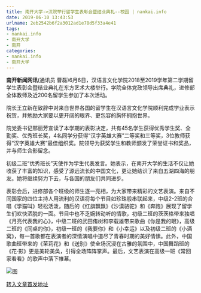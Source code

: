 ```yaml
---
title: 南开大学->汉院举行留学生表彰会暨结业典礼--校园 | nankai.info
date: 2019-06-10 13:43:53
urlname: 2eb2542b6f2a3012ad1e78d5f33a4e41
tags: 
- nankai.info
- 南开大学
- 南开
categories:
- nankai.info
- 南开大学
---
```



**南开新闻网讯**(通讯员 曹磊)6月6日，汉语言文化学院2018至2019学年第二学期留学生表彰会暨结业典礼在东方艺术大楼举行。学院全体党政领导出席典礼，进修部全体教师及近200名留学生参加了本次活动。

院长王立新在致辞中对来自世界各国的留学生在汉语言文化学院顺利完成学业表示祝贺，并勉励大家要以更开阔的眼界、更包容的胸怀拥抱世界。

院党委书记邢丽芳宣读了本学期的表彰决定，共有45名学生获得优秀学生奖、全勤奖、优秀班长奖，4名同学分获得“汉字英雄大赛”二等奖和三等奖，3位教师获得“汉字英雄大赛”最佳组织奖。院领导为获奖学生和教师颁发了荣誉证书和奖品，并与师生合影留念。

初级二班“优秀班长”天使作为学生代表发言。她表示，在南开大学的生活不仅让她收获了丰富的知识，感受了源远流长的中国文化，更让她结识了来自五湖四海的朋友。她将继续努力下去，与各国的朋友们共同进步。

表彰会后，进修部各个班级的师生逐一亮相，为大家带来精彩的文艺表演。来自不同国家的四位主持人用流利的汉语将每个节目如珍珠般串联起来，中级2-2班的合唱《学猫叫》轻松活泼，随后的《红旗飘飘》《沙漠骆驼》和《奔跑》展现了留学生们欢快洒脱的一面。节目中也不乏婉转动听的情歌，初级二班的茨茨格带来独唱《月亮代表我的心》，中级二班的武田侑树和李载雄带来歌曲《你是我的眼》，高级二班的《同桌的你》，初级一班的《我要你》和《小幸运》以及初级二班的《小酒窝》，每一首歌都在表演者的深情演唱中道尽了青春时期的美好情愫。此外，中国歌曲班带来的《茉莉花》和《送别》使全场沉浸在古雅的氛围中，中国舞蹈班的《花·影》更是美轮美奂，引得全场阵阵掌声。最后，文艺表演在高级一班《常回家看看》的歌声中落下帷幕。



![图](http://news.nankai.edu.cn/pic/0/00/35/91/359144_963921.jpg)

[转入文章首发地址](http://news.nankai.edu.cn/qqxy/system/2019/06/10/000456794.shtml)